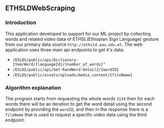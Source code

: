 ## ETHSLDWebScraping
### Introduction
This application developed to support for our ML project by collecting words and related video data of ETHSL(Ethiopian Sign Language) gesture
from our primary data source `http://ethsld.aau.edu.et`. The web application uses three main api endpoints to get it's data:
- `/ESLDS/public/api/Dictionary-Item/Word/{languageId}/{number_of_words}"`
- `/ESLDS/public/api/Get-RandWord-Detail2/{wordID}`
- `/ESLDS/public/assets/uploads/media_content/{fileName}`

### Algorithm explanation
The program starts from requesting the whole words `3134` then for each words there will be an iteration to get the word
detail using the second endpoint by providing the `wordID`, and then in the response there is a `fileName` that is used to request a specific video
data using the third endpoint.

